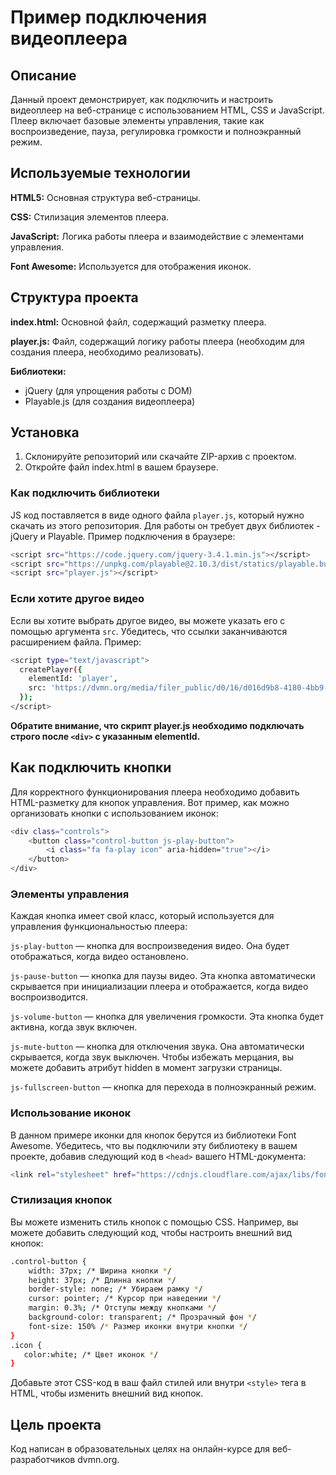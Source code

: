 # Пример подключения видеоплеера
## Описание
Данный проект демонстрирует, как подключить и настроить видеоплеер на веб-странице с использованием HTML, CSS и JavaScript. Плеер включает базовые элементы управления, такие как воспроизведение, пауза, регулировка громкости и полноэкранный режим.

## Используемые технологии
**HTML5:** Основная структура веб-страницы.

**CSS:** Стилизация элементов плеера.

**JavaScript:** Логика работы плеера и взаимодействие с элементами управления.

**Font Awesome:** Используется для отображения иконок.

## Структура проекта
**index.html:** Основной файл, содержащий разметку плеера.

**player.js:** Файл, содержащий логику работы плеера (необходим для создания плеера, необходимо реализовать).

**Библиотеки:**
- jQuery (для упрощения работы с DOM)
- Playable.js (для создания видеоплеера)

## Установка
1. Склонируйте репозиторий или скачайте ZIP-архив с проектом.
2. Откройте файл index.html в вашем браузере.

### Как подключить библиотеки
JS код поставляется в виде одного файла ```player.js```, который нужно скачать из этого репозитория. Для работы он требует двух библиотек - jQuery и Playable. Пример подключения в браузере:

```bash
<script src="https://code.jquery.com/jquery-3.4.1.min.js"></script>
<script src="https://unpkg.com/playable@2.10.3/dist/statics/playable.bundle.min.js"></script>
<script src="player.js"></script>
```
### Если хотите другое видео
Если вы хотите выбрать другое видео, вы можете указать его с помощью аргумента ```src```. Убедитесь, что ссылки заканчиваются расширением файла. 
Пример:

```bash
<script type="text/javascript">
  createPlayer({
    elementId: 'player',
    src: 'https://dvmn.org/media/filer_public/d0/16/d016d9b8-4180-4bb9-ad83-0241f61627b8/samsung_demo_-_alive_in_color.mp4'
  });
</script>
```
**Обратите внимание, что скрипт player.js необходимо подключать строго после ```<div>``` с указанным elementId.**

## Как подключить кнопки
Для корректного функционирования плеера необходимо добавить HTML-разметку для кнопок управления. Вот пример, как можно организовать кнопки с использованием иконок:

```bash
<div class="controls">
    <button class="control-button js-play-button">
        <i class="fa fa-play icon" aria-hidden="true"></i>
    </button>
</div>    
```

### Элементы управления
Каждая кнопка имеет свой класс, который используется для управления функциональностью плеера:

```js-play-button``` — кнопка для воспроизведения видео. Она будет отображаться, когда видео остановлено.

```js-pause-button``` — кнопка для паузы видео. Эта кнопка автоматически скрывается при инициализации плеера и отображается, когда видео воспроизводится.

```js-volume-button``` — кнопка для увеличения громкости. Эта кнопка будет активна, когда звук включен.

```js-mute-button``` — кнопка для отключения звука. Она автоматически скрывается, когда звук выключен. Чтобы избежать мерцания, вы можете добавить атрибут hidden в момент загрузки страницы.

```js-fullscreen-button``` — кнопка для перехода в полноэкранный режим.

### Использование иконок
В данном примере иконки для кнопок берутся из библиотеки Font Awesome. Убедитесь, что вы подключили эту библиотеку в вашем проекте, добавив следующий код в ```<head>``` вашего HTML-документа:

```bash
<link rel="stylesheet" href="https://cdnjs.cloudflare.com/ajax/libs/font-awesome/4.7.0/css/font-awesome.min.css">
```

### Стилизация кнопок
Вы можете изменить стиль кнопок с помощью CSS. Например, вы можете добавить следующий код, чтобы настроить внешний вид кнопок:

```bash
.control-button {
    width: 37px; /* Ширина кнопки */
    height: 37px; /* Длинна кнопки */
    border-style: none; /* Убираем рамку */
    cursor: pointer; /* Курсор при наведении */
    margin: 0.3%; /* Отступы между кнопками */
    background-color: transparent; /* Прозрачный фон */
    font-size: 150% /* Размер иконки внутри кнопки */
}
.icon {
   color:white; /* Цвет иконок */
}
```

Добавьте этот CSS-код в ваш файл стилей или внутри ```<style>``` тега в HTML, чтобы изменить внешний вид кнопок.

## Цель проекта
Код написан в образовательных целях на онлайн-курсе для веб-разработчиков dvmn.org.
